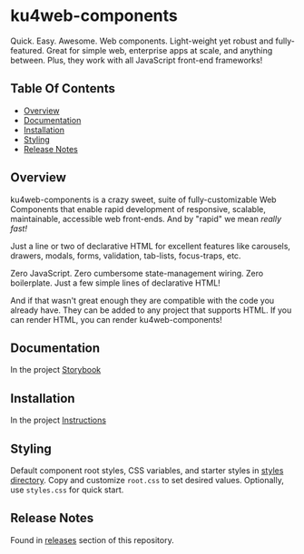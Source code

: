 # ku4web-components
Quick. Easy. Awesome. Web components. Light-weight yet robust and
fully-featured. Great for simple web, enterprise apps at scale, and
anything between. Plus, they work with all JavaScript front-end
frameworks!

## Table Of Contents
* [Overview](#overview)
* [Documentation](#documentation)
* [Installation](#installation)
* [Styling](#styling)
* [Release Notes](#release-notes)

## Overview
ku4web-components is a crazy sweet, suite of fully-customizable Web Components
that enable rapid development of responsive, scalable, maintainable,
accessible web front-ends. And by "rapid" we mean _really fast!_

Just a line or two of declarative HTML for excellent features like
carousels, drawers, modals, forms, validation, tab-lists, focus-traps, etc.

Zero JavaScript. Zero cumbersome state-management wiring. Zero boilerplate.
Just a few simple lines of declarative HTML!

And if that wasn't great enough
they are compatible with the code you already have. They can be added to
any project that supports HTML. If you can render HTML, you can render ku4web-components!

## Documentation
In the project [Storybook](https://kodmunki.github.io/storybook/?path=/docs/0--page)

## Installation
In the project [Instructions](http://kodmunki.github.io/storybook/index.html?path=/story/overview-about--page#installation)

## Styling
Default component root styles, CSS variables, and starter styles in
[styles directory](./styles). Copy and customize `root.css` to set 
desired values. Optionally, use `styles.css` for quick start.

## Release Notes
Found in [releases](https://github.com/kodmunki/ku4web-components/releases) section of this repository.
